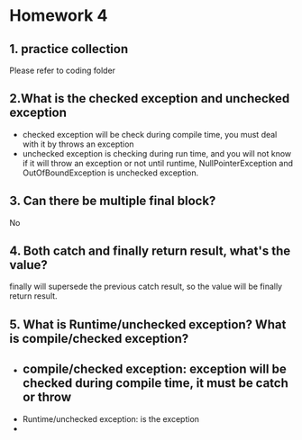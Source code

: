 # Homework 4

## 1. practice collection
Please refer to coding folder

## 2.What is the checked exception and unchecked exception
- checked exception will be check during compile time, you must deal with it by throws an exception
- unchecked exception is checking during run time, and you will not know if it will throw an exception or not until runtime, NullPointerException and OutOfBoundException is unchecked exception.

## 3. Can there be multiple final block?
No

## 4. Both catch and finally return result, what's the value?
finally will supersede the previous catch result, so the value will be finally return result.

## 5. What is Runtime/unchecked exception? What is compile/checked exception?
 - compile/checked exception: exception will be checked during compile time, it must be catch or throw
   - 
 - Runtime/unchecked exception: is the exception 
 - 
   
